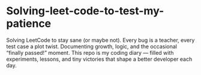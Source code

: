 # Solving-leet-code-to-test-my-patience
Solving LeetCode to stay sane (or maybe not). Every bug is a teacher, every test case a plot twist. Documenting growth, logic, and the occasional “finally passed!” moment. This repo is my coding diary — filled with experiments, lessons, and tiny victories that shape a better developer each day.
